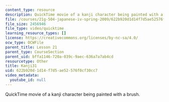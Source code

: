 ```yaml
---
content_type: resource
description: QuickTime movie of a kanji character being painted with a brush.
file: /courses/21g-504-japanese-iv-spring-2009/622b920d1d14f7d5ae52576f0cf30cc7_Kanji31.mov
file_size: 2456946
file_type: video/quicktime
learning_resource_types: []
license: https://creativecommons.org/licenses/by-nc-sa/4.0/
ocw_type: OCWFile
parent_title: Lesson 21
parent_type: CourseSection
parent_uid: bffa1146-720a-039c-9aec-636a7a7ab4cd
resourcetype: Other
title: Kanji31
uid: 622b920d-1d14-f7d5-ae52-576f0cf30cc7
video_metadata:
  youtube_id: null
---
```

QuickTime movie of a kanji character being painted with a brush.
